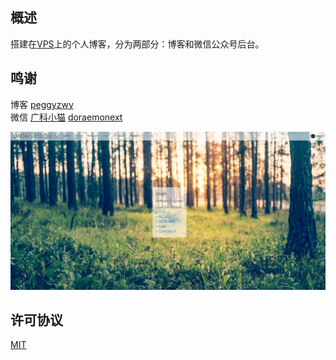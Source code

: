 ## 概述   
搭建在[VPS](https://www.digitalocean.com/?refcode=ac2fc898c812)上的个人博客，分为两部分：博客和微信公众号后台。 

## 鸣谢  
博客 [peggyzwy](https://github.com/PeggyZWY/blog-with-flask)  
微信 [广科小猫](https://github.com/paicha/gxgk-wechat-server)
[doraemonext](https://github.com/doraemonext/wechat-python-sdk)  

![image](github_show/welcome.jpg)

## 许可协议
[MIT](LICENSE)